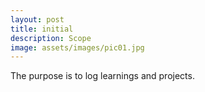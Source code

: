 ```yaml
---
layout: post
title: initial
description: Scope
image: assets/images/pic01.jpg
---
```


The purpose is to log learnings and projects.
